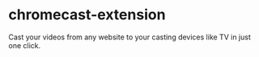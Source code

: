 # chromecast-extension
Cast your videos from any website to your casting devices like TV in just one click.
